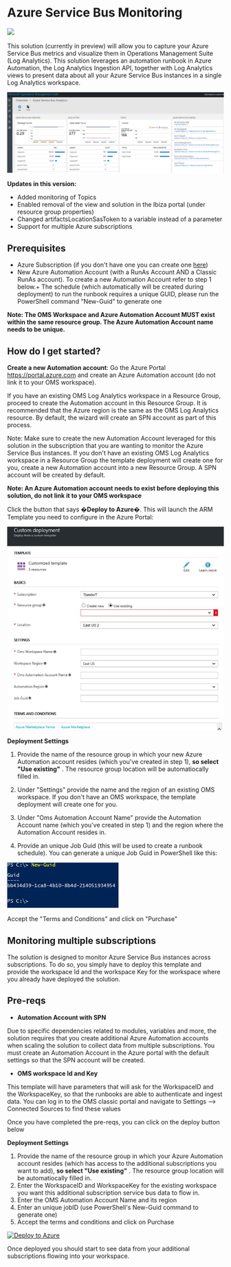 # Azure Service Bus Monitoring

<a href="https://portal.azure.com/#create/Microsoft.Template/uri/https%3A%2F%2Fraw.githubusercontent.com%2Fazure%2Fazure-quickstart-templates%2Fmaster%2Foms-servicebus-solution%2Fazuredeploy.json" target="_blank">
    <img src="http://azuredeploy.net/deploybutton.png"/>
</a>

This solution (currently in preview) will allow you to capture your Azure Service Bus metrics and visualize them in Operations Management Suite (Log Analytics). This solution leverages an automation runbook in Azure Automation, the Log Analytics Ingestion API, together with Log Analytics views to present data about all your Azure Service Bus instances in a single Log Analytics workspace. 

![alt text](images/ServiceBusSolution.png "Solution View")

**Updates in this version:**
+ Added monitoring of Topics
+ Enabled removal of the view and solution in the Ibiza portal (under resource group properties)
+ Changed artifactsLocationSasToken to a variable instead of a parameter
+ Support for multiple Azure subscriptions

## Prerequisites

+ Azure Subscription (if you don't have one you can create one [here](https://azure.microsoft.com/en-us/free/))
+ New Azure Automation Account (with a RunAs Account AND a Classic RunAs account). To create a new Automation Account refer to step 1 below.+ The schedule (which automatically will be created during deployment) to run the runbook requires a unique GUID, please run the PowerShell command "New-Guid" to generate one

**Note: The OMS Workspace and Azure Automation Account MUST exist within the same resource group. The Azure Automation Account name needs to be unique.**

## How do I get started?

**Create a new Automation account**: Go the Azure Portal https://portal.azure.com and create an Azure Automation account (do not link it to your OMS workspace).

If you have an existing OMS Log Analytics workspace in a Resource Group, proceed to create the Automation account in this Resource Group. It is recommended that the Azure region is the same as the OMS Log Analytics resource. By default, the wizard will create an SPN account as part of this process.

Note: Make sure to create the new Automation Account leveraged for this solution in the subscription that you are wanting to monitor the Azure Service Bus instances. If you don't have an existing OMS Log Analytics workspace in a Resource Group the template deployment will create one for you, create a new Automation account into a new Resource Group. A SPN account will be created by default.

**Note: An Azure Automation account needs to exist before deploying this solution, do not link it to your OMS workspace**

Click the button that says �**Deploy to Azure**�. This will launch the ARM Template you need to configure in the Azure Portal:

![alt text](images/step3deploy.png "Deployment in the portal")




**Deployment Settings**

1. Provide the name of the resource group in which your new Azure Automation account resides (which you've created in step 1), **so select "Use existing"** . The resource group location will be automatiocally filled in.

2. Under "Settings" provide the name and the region of an existing OMS workspace. If you don't have an OMS workspace, the template deployment will create one for you.

3. Under "Oms Automation Account Name" provide the Automation Account name (which you've created in step 1) and the region where the Automation Account resides in.

4. Provide an unique Job Guid (this will be used to create a runbook schedule). You can generate a unique Job Guid in PowerShell like this:

![alt text](images/NewGuid.png "Generate a new GUID in PowerShell")

Accept the "Terms and Conditions" and click on "Purchase"

                               

## Monitoring multiple subscriptions

The solution is designed to monitor Azure Service Bus instances across subscriptions.
To do so, you simply have to deploy this template and provide the workspace Id and the workspace Key for the workspace where you already have deployed the solution.

## Pre-reqs

- **Automation Account with SPN**

Due to specific dependencies related to modules, variables and more, the solution requires that you create additional Azure Automation accounts when scaling the solution to collect data from multiple subscriptions. You must create an Automation Account in the Azure portal with the default settings so that the SPN account will be created.


- **OMS workspace Id and Key**

This template will have parameters that will ask for the WorkspaceID and the WorkspaceKey, so that the runbooks are able to authenticate and ingest data.
You can log in to the OMS classic portal and navigate to Settings --> Connected Sources to find these values

Once you have completed the pre-reqs, you can click on the deploy button below

**Deployment Settings**

1. Provide the name of the resource group in which your Azure Automation account resides (which has access to the additional subscriptions you want to add), **so select "Use existing"** . The resource group location will be automatiocally filled in.
2. Enter the WorkspaceID and WorkspaceKey for the existing workspace you want this additional subscription service bus data to flow in.
3. Enter the OMS Automation Account Name and its region
4. Enter an unique jobID (use PowerShell's New-Guid command to generate one)
5. Accept the terms and conditions and click on Purchase

[![Deploy to Azure](http://azuredeploy.net/deploybutton.png)](https://portal.azure.com/#create/Microsoft.Template/uri/https%3A%2F%2Fraw.githubusercontent.com%2Fazure%2Fazure-quickstart-templates%2Fmaster%2Foms-servicebus-solution%2Fnestedtemplates%2FaddMultipleSubscriptions.json) 


Once deployed you should start to see data from your additional subscriptions flowing into your workspace.
